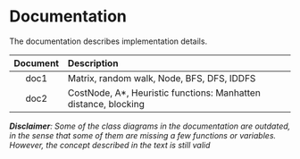 # Documentation
The documentation describes implementation details.

| Document      | Description     |
| :-----------: | :-------------- |
| doc1          | Matrix, random walk, Node, BFS, DFS, IDDFS |
| doc2          | CostNode, A*, Heuristic functions: Manhatten distance, blocking |

***Disclaimer**: Some of the class diagrams in the documentation are outdated,
in the sense that some of them are missing a few functions or variables. However,
the concept described in the text is still valid* 
